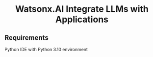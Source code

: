 <h1 align="center"> Watsonx.AI Integrate LLMs with Applications </h1>

<h2> Requirements </h2>

Python IDE with Python 3.10 environment
